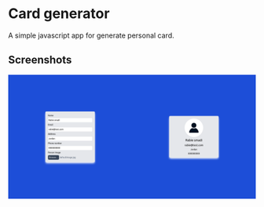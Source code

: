 # Card generator

A simple javascript app for generate personal card.
 


## Screenshots

![App Screenshot](https://github.com/Rabie-s/Card-Generator/blob/master/screenshots/Screenshot-1.png?raw=true)
